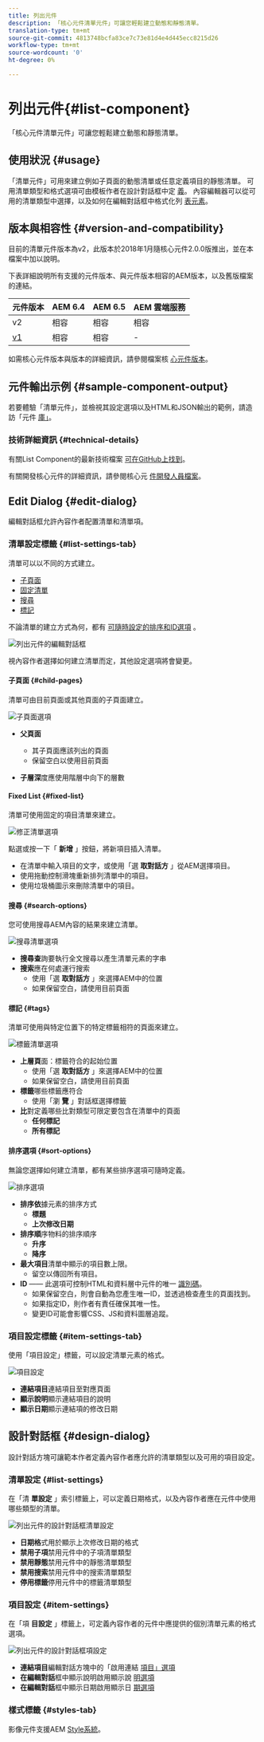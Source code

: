 ```yaml
---
title: 列出元件
description: 「核心元件清單元件」可讓您輕鬆建立動態和靜態清單。
translation-type: tm+mt
source-git-commit: 4813748bcfa83ce7c73e81d4e4d445ecc8215d26
workflow-type: tm+mt
source-wordcount: '0'
ht-degree: 0%

---
```



# 列出元件{#list-component}

「核心元件清單元件」可讓您輕鬆建立動態和靜態清單。

## 使用狀況 {#usage}

「清單元件」可用來建立例如子頁面的動態清單或任意定義項目的靜態清單。 可用清單類型和格式選項可由模板作者在設計對話框中定 [義](#design-dialog)。 內容編輯器可以從可用的清單類型中選擇，以及如何在編輯對話框中格式化列 [表元素](#edit-dialog)。

## 版本與相容性 {#version-and-compatibility}

目前的清單元件版本為v2，此版本於2018年1月隨核心元件2.0.0版推出，並在本檔案中加以說明。

下表詳細說明所有支援的元件版本、與元件版本相容的AEM版本，以及舊版檔案的連結。

| 元件版本 | AEM 6.4 | AEM 6.5 | AEM 雲端服務 |
|--- |--- |--- |---|
| v2 | 相容 | 相容 | 相容 |
| [v1](v1/list-v1.md) | 相容 | 相容 | - |

如需核心元件版本與版本的詳細資訊，請參閱檔案核 [心元件版本](/help/versions.md)。

## 元件輸出示例 {#sample-component-output}

若要體驗「清單元件」，並檢視其設定選項以及HTML和JSON輸出的範例，請造訪「元件 [庫」](https://adobe.com/go/aem_cmp_library_list)。

### 技術詳細資訊 {#technical-details}

有關List Component的最新技術檔案 [可在GitHub上找到](https://adobe.com/go/aem_cmp_tech_list_v2)。

有關開發核心元件的詳細資訊，請參閱核心元 [件開發人員檔案](/help/developing/overview.md)。

## Edit Dialog {#edit-dialog}

編輯對話框允許內容作者配置清單和清單項。

### 清單設定標籤 {#list-settings-tab}

清單可以以不同的方式建立。

* [子頁面](#child-pages)
* [固定清單](#fixed-list)
* [搜尋](#search-options)
* [標記](#tags)

不論清單的建立方式為何，都有 [可隨時設定的排序和ID選項](#sort-options) 。

![列出元件的編輯對話框](/help/assets/list-edit.png)

視內容作者選擇如何建立清單而定，其他設定選項將會變更。

#### 子頁面 {#child-pages}

清單可由目前頁面或其他頁面的子頁面建立。

![子頁面選項](/help/assets/list-edit-child-pages.png)

* **父頁面**
   * 其子頁面應該列出的頁面
   * 保留空白以使用目前頁面

* **子層深**&#x200B;度應使用階層中向下的層數

#### Fixed List {#fixed-list}

清單可使用固定的項目清單來建立。

![修正清單選項](/help/assets/list-edit-fixed.png)

點選或按一下「 **新增** 」按鈕，將新項目插入清單。

* 在清單中輸入項目的文字，或使用「選 **取對話方** 」從AEM選擇項目。
* 使用拖動控制滑塊重新排列清單中的項目。
* 使用垃圾桶圖示來刪除清單中的項目。

#### 搜尋 {#search-options}

您可使用搜尋AEM內容的結果來建立清單。

![搜尋清單選項](/help/assets/list-edit-search.png)

* **搜尋查**&#x200B;詢要執行全文搜尋以產生清單元素的字串
* **搜索**&#x200B;應在何處運行搜索
   * 使用「選 **取對話方** 」來選擇AEM中的位置
   * 如果保留空白，請使用目前頁面

#### 標記 {#tags}

清單可使用與特定位置下的特定標籤相符的頁面來建立。

![標籤清單選項](/help/assets/list-edit-tags.png)

* **上層頁**&#x200B;面：標籤符合的起始位置
   * 使用「選 **取對話方** 」來選擇AEM中的位置
   * 如果保留空白，請使用目前頁面
* **標籤**&#x200B;哪些標籤應符合
   * 使用「瀏 **覽** 」對話框選擇標籤
* **比**&#x200B;對定義哪些比對類型可限定要包含在清單中的頁面
   * **任何標記**
   * **所有標記**

#### 排序選項 {#sort-options}

無論您選擇如何建立清單，都有某些排序選項可隨時定義。

![排序選項](/help/assets/list-edit-sort-options.png)

* **排序依**&#x200B;據元素的排序方式
   * **標題**
   * **上次修改日期**
* **排序順**&#x200B;序物料的排序順序
   * **升序**
   * **降序**
* **最大項目**&#x200B;清單中顯示的項目數上限。
   * 留空以傳回所有項目。
* **ID** —— 此選項可控制HTML和資料層中元件的唯一 [識別碼](/help/developing/data-layer/overview.md)。
   * 如果保留空白，則會自動為您產生唯一ID，並透過檢查產生的頁面找到。
   * 如果指定ID，則作者有責任確保其唯一性。
   * 變更ID可能會影響CSS、JS和資料圖層追蹤。

### 項目設定標籤 {#item-settings-tab}

使用「項目設定」標籤，可以設定清單元素的格式。

![項目設定](/help/assets/list-edit-items.png)

* **連結項目**&#x200B;連結項目至對應頁面
* **顯示說明**&#x200B;顯示連結項目的說明
* **顯示日期**&#x200B;顯示連結項的修改日期

## 設計對話框 {#design-dialog}

設計對話方塊可讓範本作者定義內容作者應允許的清單類型以及可用的項目設定。

### 清單設定 {#list-settings}

在「清 **單設定** 」索引標籤上，可以定義日期格式，以及內容作者應在元件中使用哪些類型的清單。

![列出元件的設計對話框清單設定](/help/assets/list-design-list-settings.png)

* **日期格**&#x200B;式用於顯示上次修改日期的格式
* **禁用子項**&#x200B;禁用元件中的子項清單類型
* **禁用靜態**&#x200B;禁用元件中的靜態清單類型
* **禁用搜索**&#x200B;禁用元件中的搜索清單類型
* **停用標籤**&#x200B;停用元件中的標籤清單類型

### 項目設定 {#item-settings}

在「項 **目設定** 」標籤上，可定義內容作者的元件中應提供的個別清單元素的格式選項。

![列出元件的設計對話框項設定](/help/assets/list-design-item-settings.png)

* **連結項目**&#x200B;編輯對話方塊中的「啟用連結 [項目」選項](#edit-dialog)
* **在編輯對話**&#x200B;框中顯示說明啟用顯示說 [明選項](#edit-dialog)
* **在編輯對話**&#x200B;框中顯示日期啟用顯示日 [期選項](#edit-dialog)

### 樣式標籤 {#styles-tab}

影像元件支援AEM [Style系統](/help/get-started/authoring.md#component-styling)。
